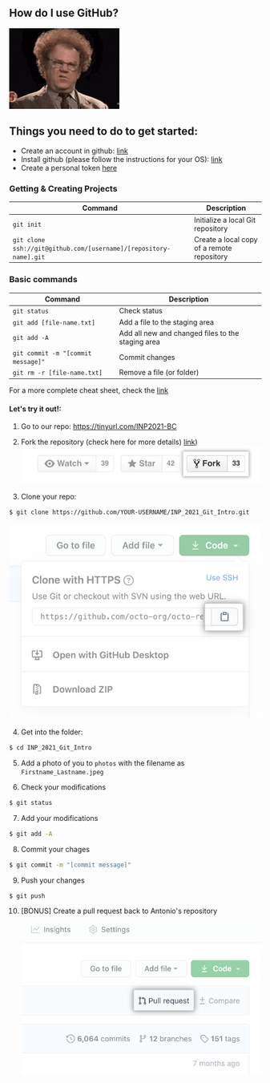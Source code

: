 ## How do I use GitHub?
![Recordit GIF](images/huh-confused.gif)


## Things you need to do to get started:

- Create an account in github: [link](https://github.com/join) 
- Install github (please follow the instructions for your OS): [link](https://github.com/git-guides/install-git)
- Create a personal token [here](https://docs.github.com/en/github/authenticating-to-github/keeping-your-account-and-data-secure/creating-a-personal-access-token) 

### Getting & Creating Projects

| Command | Description |
| ------- | ----------- |
| `git init` | Initialize a local Git repository |
| `git clone ssh://git@github.com/[username]/[repository-name].git` | Create a local copy of a remote repository |

### Basic commands

| Command | Description |
| ------- | ----------- |
| `git status` | Check status |
| `git add [file-name.txt]` | Add a file to the staging area |
| `git add -A` | Add all new and changed files to the staging area |
| `git commit -m "[commit message]"` | Commit changes |
| `git rm -r [file-name.txt]` | Remove a file (or folder) |

For a more complete cheat sheet, check the [link](https://education.github.com/git-cheat-sheet-education.pdf)

#### Let's try it out!: 
1. Go to our repo: https://tinyurl.com/INP2021-BC

2. Fork the repository (check here for more details) [link](https://docs.github.com/en/get-started/quickstart/fork-a-repo))
![fork-a-repo](images/fork_button.jpeg)

3. Clone your repo:
```bash
$ git clone https://github.com/YOUR-USERNAME/INP_2021_Git_Intro.git
```
![clone](images/https-url-clone.png)

4. Get into the folder:
```bash
$ cd INP_2021_Git_Intro
```

5. Add a photo of you to `photos` with the filename as `Firstname_Lastname.jpeg`

6. Check your modifications
```bash
$ git status
```

7. Add your modifications
```bash
$ git add -A
```

8. Commit your chages
```bash
$ git commit -m "[commit message]"
```

9. Push your changes
```bash
$ git push
```

10. [BONUS] Create a pull request back to Antonio's repository 
![pull_req](images/pull-request-start-review-button.png)